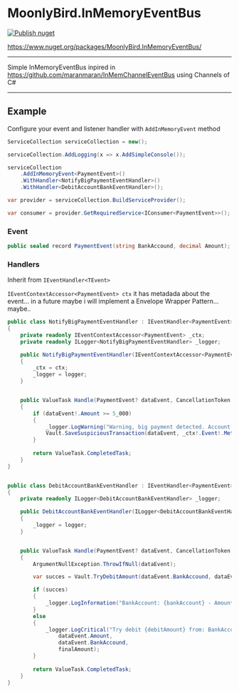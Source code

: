 # MoonlyBird.InMemoryEventBus

[![Publish nuget](https://github.com/M3mbrillo/MoonlyBird.InMemoryEventBus/actions/workflows/nuget-deploy.yml/badge.svg?branch=master)](https://github.com/M3mbrillo/MoonlyBird.InMemoryEventBus/actions/workflows/nuget-deploy.yml)

https://www.nuget.org/packages/MoonlyBird.InMemoryEventBus/

---

Simple InMemoryEventBus inpired in https://github.com/maranmaran/InMemChannelEventBus using Channels of C#

---

## Example

Configure your event and listener handler with `AddInMemoryEvent` method

```csharp
ServiceCollection serviceCollection = new();

serviceCollection.AddLogging(x => x.AddSimpleConsole());

serviceCollection
    .AddInMemoryEvent<PaymentEvent>()
    .WithHandler<NotifyBigPaymentEventHandler>()
    .WithHandler<DebitAccountBankEventHandler>();

var provider = serviceCollection.BuildServiceProvider();

var consumer = provider.GetRequiredService<IConsumer<PaymentEvent>>();
```

### Event
```csharp
public sealed record PaymentEvent(string BankAccound, decimal Amount); 
```

### Handlers

Inherit from `IEventHandler<TEvent>`

`IEventContextAccessor<PaymentEvent> ctx` it has metadada about the event... in a future maybe i will implement a Envelope Wrapper Pattern... maybe..

```csharp
public class NotifyBigPaymentEventHandler : IEventHandler<PaymentEvent>
{
    private readonly IEventContextAccessor<PaymentEvent> _ctx;
    private readonly ILogger<NotifyBigPaymentEventHandler> _logger;

    public NotifyBigPaymentEventHandler(IEventContextAccessor<PaymentEvent> ctx, ILogger<NotifyBigPaymentEventHandler> logger)
    {
        _ctx = ctx;
        _logger = logger;
    }


    public ValueTask Handle(PaymentEvent? dataEvent, CancellationToken token = default)
    {
        if (dataEvent!.Amount >= 5_000)
        {
            _logger.LogWarning("Warning, big payment detected. Account Bank: {accountBank} - Amount: {amount}", dataEvent.BankAccound, dataEvent.Amount);
            Vault.SaveSuspiciousTransaction(dataEvent, _ctx!.Event!.Metadata!.CorrelationId);
        }
        
        return ValueTask.CompletedTask;
    }
}


public class DebitAccountBankEventHandler : IEventHandler<PaymentEvent>
{
    private readonly ILogger<DebitAccountBankEventHandler> _logger;

    public DebitAccountBankEventHandler(ILogger<DebitAccountBankEventHandler> logger)
    {
        _logger = logger;
    }


    public ValueTask Handle(PaymentEvent? dataEvent, CancellationToken token = default)
    {
        ArgumentNullException.ThrowIfNull(dataEvent);

        var succes = Vault.TryDebitAmount(dataEvent.BankAccound, dataEvent.Amount, out var finalAmount);

        if (succes)
        {
            _logger.LogInformation("BankAccount: {bankAccount} - Amount: {amount}", dataEvent.BankAccound, finalAmount);
        }
        else
        {
            _logger.LogCritical("Try debit {debitAmount} from: BankAccount {bankAccount} - Amount: {amount}",
                dataEvent.Amount,
                dataEvent.BankAccound,
                finalAmount);
        }
        
        return ValueTask.CompletedTask;
    }
}
```
